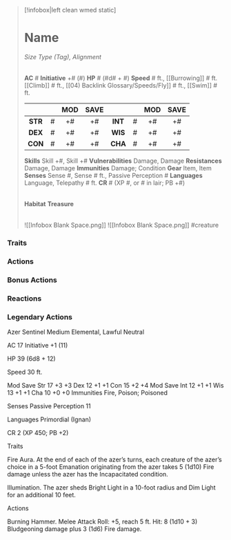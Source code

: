 > [!infobox|left clean wmed static]
> # Name
> *Size Type (Tag), Alignment*
> 
> | |
> | - |
> **AC** # **Initiative** +# (#)
> **HP** # (#d# + #)
> **Speed** # ft., [[Burrowing]] # ft. [[Climb]] # ft., [[04) Backlink Glossary/Speeds/Fly]] # ft., [[Swim]] # ft.
> 
> | | | MOD | SAVE | | | MOD | SAVE |
> | :-: | :-: | :-: | :-: | :-: | :-: | :-: | :-: |
> | **STR** | # | +# | +# | **INT** | # | +# | +# | 
> | **DEX** | # | +# | +# | **WIS** | # | +# | +# |
> | **CON** | # | +# | +# | **CHA** | # | +# | +# |
> **Skills** Skill +#, Skill +#
> **Vulnerabilities** Damage, Damage
> **Resistances** Damage, Damage
> **Immunities** Damage; Condition
> **Gear** Item, Item
> **Senses** Sense #, Sense # ft., Passive Perception #
> **Languages** Language, Telepathy # ft.
> **CR** # (XP #, or # in lair; PB +#)
>
> | |
> | - |
> **Habitat**
> **Treasure**
> 
> | |
> | - |
> ![[Infobox Blank Space.png]]
> ![[Infobox Blank Space.png]]
> #creature 


### Traits
### Actions
### Bonus Actions
### Reactions
### Legendary Actions
Azer Sentinel
Medium Elemental, Lawful Neutral

AC 17 Initiative +1 (11)

HP 39 (6d8 + 12)

Speed 30 ft.

Mod	Save
Str	17	+3	+3
Dex	12	+1	+1
Con	15	+2	+4
Mod	Save
Int	12	+1	+1
Wis	13	+1	+1
Cha	10	+0	+0
Immunities Fire, Poison; Poisoned

Senses Passive Perception 11

Languages Primordial (Ignan)

CR 2 (XP 450; PB +2)

Traits

Fire Aura. At the end of each of the azer’s turns, each creature of the azer’s choice in a 5-foot Emanation originating from the azer takes 5 (1d10) Fire damage unless the azer has the Incapacitated condition.

Illumination. The azer sheds Bright Light in a 10-foot radius and Dim Light for an additional 10 feet.

Actions

Burning Hammer. Melee Attack Roll: +5, reach 5 ft. Hit: 8 (1d10 + 3) Bludgeoning damage plus 3 (1d6) Fire damage.